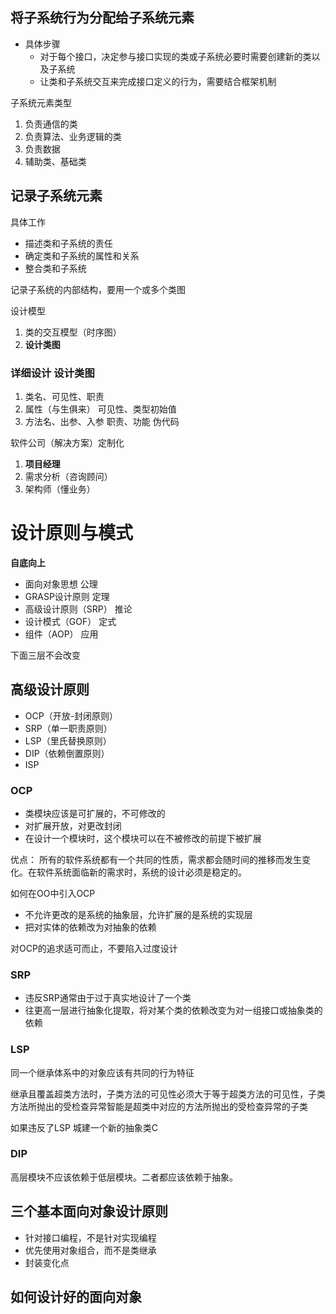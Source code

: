 ## 将子系统行为分配给子系统元素
* 具体步骤
    * 对于每个接口，决定参与接口实现的类或子系统必要时需要创建新的类以及子系统
    * 让类和子系统交互来完成接口定义的行为，需要结合框架机制

子系统元素类型
1. 负责通信的类
2. 负责算法、业务逻辑的类
3. 负责数据
4. 辅助类、基础类
## 记录子系统元素
具体工作
* 描述类和子系统的责任
* 确定类和子系统的属性和关系
* 整合类和子系统

记录子系统的内部结构，要用一个或多个类图

设计模型
1. 类的交互模型（时序图）
2. **设计类图**

### 详细设计 设计类图
1. 类名、可见性、职责
2. 属性（与生俱来）
    可见性、类型初始值
3. 方法名、出参、入参
    职责、功能
    伪代码

软件公司（解决方案）定制化
1. **项目经理**
2. 需求分析（咨询顾问）
3. 架构师（懂业务）

# 设计原则与模式

**自底向上**
* 面向对象思想 公理
* GRASP设计原则 定理
* 高级设计原则（SRP） 推论
* 设计模式（GOF） 定式
* 组件（AOP） 应用

下面三层不会改变
## 高级设计原则
* OCP（开放-封闭原则）
* SRP（单一职责原则）
* LSP（里氏替换原则）
* DIP（依赖倒置原则）
* ISP

### OCP
* 类模块应该是可扩展的，不可修改的
* 对扩展开放，对更改封闭
* 在设计一个模块时，这个模块可以在不被修改的前提下被扩展

优点：
所有的软件系统都有一个共同的性质，需求都会随时间的推移而发生变化。在软件系统面临新的需求时，系统的设计必须是稳定的。

如何在OO中引入OCP
* 不允许更改的是系统的抽象层，允许扩展的是系统的实现层
* 把对实体的依赖改为对抽象的依赖

对OCP的追求适可而止，不要陷入过度设计

### SRP
* 违反SRP通常由于过于真实地设计了一个类
* 往更高一层进行抽象化提取，将对某个类的依赖改变为对一组接口或抽象类的依赖

### LSP
同一个继承体系中的对象应该有共同的行为特征

继承且覆盖超类方法时，子类方法的可见性必须大于等于超类方法的可见性，子类方法所抛出的受检查异常智能是超类中对应的方法所抛出的受检查异常的子类

如果违反了LSP
城建一个新的抽象类C
### DIP
高层模块不应该依赖于低层模块。二者都应该依赖于抽象。

## 三个基本面向对象设计原则
* 针对接口编程，不是针对实现编程
* 优先使用对象组合，而不是类继承
* 封装变化点

## 如何设计好的面向对象
